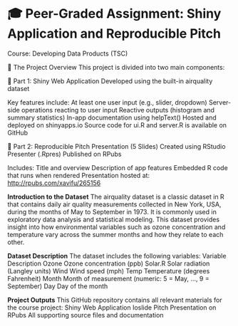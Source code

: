 # 🎓 Peer-Graded Assignment: Shiny Application and Reproducible Pitch
Course: Developing Data Products (TSC)

📌 The Project Overview
This project is divided into two main components:

🔹 Part 1: Shiny Web Application
Developed using the built-in airquality dataset

Key features include:
At least one user input (e.g., slider, dropdown)
Server-side operations reacting to user input
Reactive outputs (histogram and summary statistics)
In-app documentation using helpText()
Hosted and deployed on shinyapps.io
Source code for ui.R and server.R is available on GitHub

🔹 Part 2: Reproducible Pitch Presentation (5 Slides)
Created using RStudio Presenter (.Rpres)
Published on RPubs

Includes:
Title and overview
Description of app features
Embedded R code that runs when rendered
Presentation hosted at: http://rpubs.com/xavifu/265156

**Introduction to the Dataset**
The airquality dataset is a classic dataset in R that contains daily air quality measurements collected in New York, USA, during the months of May to September in 1973. It is commonly used in exploratory data analysis and statistical modeling.
This dataset provides insight into how environmental variables such as ozone concentration and temperature vary across the summer months and how they relate to each other.

**Dataset Description**
The dataset includes the following variables:
Variable	Description
Ozone	Ozone concentration (ppb)
Solar.R	Solar radiation (Langley units)
Wind	Wind speed (mph)
Temp	Temperature (degrees Fahrenheit)
Month	Month of measurement (numeric: 5 = May, ..., 9 = September)
Day	Day of the month

**Project Outputs**
This GitHub repository contains all relevant materials for the course project:
Shiny Web Application
Ioslide Pitch Presentation on RPubs
All supporting source files and documentation


